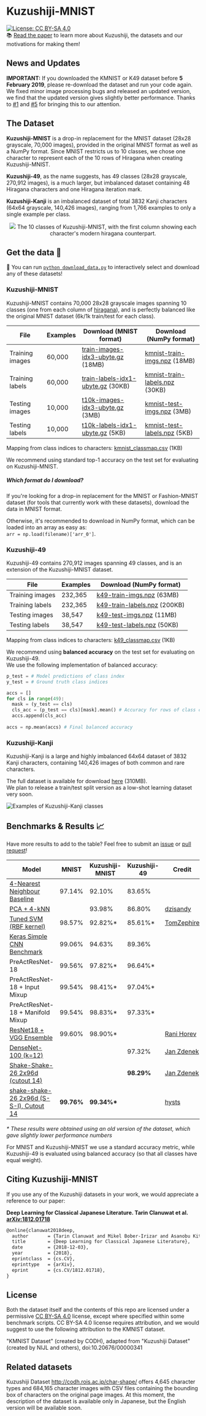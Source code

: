 # Kuzushiji-MNIST

[![License: CC BY-SA 4.0](https://img.shields.io/badge/License-CC%20BY--SA%204.0-blue.svg)](https://creativecommons.org/licenses/by-sa/4.0/)  
📚 [Read the paper](https://arxiv.org/abs/1812.01718) to learn more about Kuzushiji, the datasets and our motivations for making them!

## News and Updates
**IMPORTANT:** If you downloaded the KMNIST or K49 dataset before **5 February 2019**, please re-download the dataset and run your code again. We fixed minor image processing bugs and released an updated version, we find that the updated version gives slightly better performance. Thanks to [#1](https://github.com/rois-codh/kmnist/issues/1) and [#5](https://github.com/rois-codh/kmnist/issues/5) for bringing this to our attention.

## The Dataset

**Kuzushiji-MNIST** is a drop-in replacement for the MNIST dataset (28x28 grayscale, 70,000 images), provided in the original MNIST format as well as a NumPy format. Since MNIST restricts us to 10 classes, we chose one character to represent each of the 10 rows of Hiragana when creating Kuzushiji-MNIST.

**Kuzushiji-49**, as the name suggests, has 49 classes (28x28 grayscale, 270,912 images), is a much larger, but imbalanced dataset containing 48 Hiragana characters and one Hiragana iteration mark.

**Kuzushiji-Kanji** is an imbalanced dataset of total 3832 Kanji characters (64x64 grayscale, 140,426 images), ranging from 1,766 examples to only a single example per class.

<p align="center">
  <img src="images/kmnist_examples.png">
  The 10 classes of Kuzushiji-MNIST, with the first column showing each character's modern hiragana counterpart.
</p>

## Get the data 💾

🌟 You can run [`python download_data.py`](download_data.py) to interactively select and download any of these datasets!

### Kuzushiji-MNIST

Kuzushiji-MNIST contains 70,000 28x28 grayscale images spanning 10 classes (one from each column of [hiragana](https://upload.wikimedia.org/wikipedia/commons/thumb/2/28/Table_hiragana.svg/768px-Table_hiragana.svg.png)), and is perfectly balanced like the original MNIST dataset (6k/1k train/test for each class).

| File            | Examples | Download (MNIST format)    | Download (NumPy format)      |
|-----------------|--------------------|----------------------------|------------------------------|
| Training images | 60,000             | [train-images-idx3-ubyte.gz](http://codh.rois.ac.jp/kmnist/dataset/kmnist/train-images-idx3-ubyte.gz) (18MB) | [kmnist-train-imgs.npz](http://codh.rois.ac.jp/kmnist/dataset/kmnist/kmnist-train-imgs.npz) (18MB)   |
| Training labels | 60,000             | [train-labels-idx1-ubyte.gz](http://codh.rois.ac.jp/kmnist/dataset/kmnist/train-labels-idx1-ubyte.gz) (30KB) | [kmnist-train-labels.npz](http://codh.rois.ac.jp/kmnist/dataset/kmnist/kmnist-train-labels.npz) (30KB)  |
| Testing images  | 10,000             | [t10k-images-idx3-ubyte.gz](http://codh.rois.ac.jp/kmnist/dataset/kmnist/t10k-images-idx3-ubyte.gz) (3MB) | [kmnist-test-imgs.npz](http://codh.rois.ac.jp/kmnist/dataset/kmnist/kmnist-test-imgs.npz) (3MB)   |
| Testing labels  | 10,000             | [t10k-labels-idx1-ubyte.gz](http://codh.rois.ac.jp/kmnist/dataset/kmnist/t10k-labels-idx1-ubyte.gz) (5KB)  | [kmnist-test-labels.npz](http://codh.rois.ac.jp/kmnist/dataset/kmnist/kmnist-test-labels.npz) (5KB) |

Mapping from class indices to characters: [kmnist_classmap.csv](http://codh.rois.ac.jp/kmnist/dataset/kmnist/kmnist_classmap.csv) (1KB)

We recommend using standard top-1 accuracy on the test set for evaluating on Kuzushiji-MNIST.

##### Which format do I download?
If you're looking for a drop-in replacement for the MNIST or Fashion-MNIST dataset (for tools that currently work with these datasets), download the data in MNIST format.

Otherwise, it's recommended to download in NumPy format, which can be loaded into an array as easy as:  
`arr = np.load(filename)['arr_0']`.

### Kuzushiji-49

Kuzushiji-49 contains 270,912 images spanning 49 classes, and is an extension of the Kuzushiji-MNIST dataset.

| File            | Examples |  Download (NumPy format)      |
|-----------------|--------------------|----------------------------|
| Training images | 232,365            | [k49-train-imgs.npz](http://codh.rois.ac.jp/kmnist/dataset/k49/k49-train-imgs.npz) (63MB)   |
| Training labels | 232,365            | [k49-train-labels.npz](http://codh.rois.ac.jp/kmnist/dataset/k49/k49-train-labels.npz) (200KB)  |
| Testing images  | 38,547             | [k49-test-imgs.npz](http://codh.rois.ac.jp/kmnist/dataset/k49/k49-test-imgs.npz) (11MB)   |
| Testing labels  | 38,547             | [k49-test-labels.npz](http://codh.rois.ac.jp/kmnist/dataset/k49/k49-test-labels.npz) (50KB) |

Mapping from class indices to characters: [k49_classmap.csv](http://codh.rois.ac.jp/kmnist/dataset/k49/k49_classmap.csv) (1KB)

We recommend using **balanced accuracy** on the test set for evaluating on Kuzushiji-49.  
We use the following implementation of balanced accuracy:
```python
p_test = # Model predictions of class index
y_test = # Ground truth class indices

accs = []
for cls in range(49):
  mask = (y_test == cls)
  cls_acc = (p_test == cls)[mask].mean() # Accuracy for rows of class cls
  accs.append(cls_acc)
  
accs = np.mean(accs) # Final balanced accuracy
```

### Kuzushiji-Kanji

Kuzushiji-Kanji is a large and highly imbalanced 64x64 dataset of 3832 Kanji characters, containing 140,426 images of both common and rare characters.  

The full dataset is available for download [here](http://codh.rois.ac.jp/kmnist/dataset/kkanji/kkanji.tar) (310MB).  
We plan to release a train/test split version as a low-shot learning dataset very soon.

![Examples of Kuzushiji-Kanji classes](images/kkanji_examples.png)

## Benchmarks & Results 📈

Have more results to add to the table? Feel free to submit an [issue](https://github.com/rois-codh/kmnist/issues/new) or [pull request](https://github.com/rois-codh/kmnist/compare)!

|Model                            | MNIST | Kuzushiji-MNIST | Kuzushiji-49 | Credit
|---------------------------------|-------|--------|-----|---|
|[4-Nearest Neighbour Baseline](benchmarks/kuzushiji_mnist_knn.py)     |97.14% | 92.10% | 83.65% |
|[PCA + 4-kNN](https://github.com/rois-codh/kmnist/issues/10) | | 93.98% | 86.80% | [dzisandy](https://github.com/dzisandy)
|[Tuned SVM (RBF kernel)](https://github.com/rois-codh/kmnist/issues/3) | 98.57% | 92.82%\* |  85.61%\* | [TomZephire](https://github.com/TomZephire)
|[Keras Simple CNN Benchmark](benchmarks/kuzushiji_mnist_cnn.py)       |99.06% | 94.63% | 89.36% |
|PreActResNet-18                  |99.56% | 97.82%\* |96.64%\*|
|PreActResNet-18 + Input Mixup    |99.54% | 98.41%\* |97.04%\*|
|PreActResNet-18 + Manifold Mixup |99.54% | 98.83%\* | 97.33%\* |
|[ResNet18 + VGG Ensemble](https://github.com/ranihorev/Kuzushiji_MNIST) | 99.60% | 98.90%\* | | [Rani Horev](https://twitter.com/HorevRani)
|[DenseNet-100 (k=12)](https://github.com/kurapan/pytorch_image_classification) | | | 97.32% | [Jan Zdenek](https://github.com/kurapan)
|[Shake-Shake-26 2x96d (cutout 14)](https://github.com/kurapan/pytorch_image_classification) | | | **98.29%** | [Jan Zdenek](https://github.com/kurapan)
|[shake-shake-26 2x96d (S-S-I), Cutout 14](https://github.com/hysts/pytorch_image_classification#results-on-kuzushiji-mnist) | **99.76%** | **99.34%\*** | | [hysts](https://github.com/hysts)

_\* These results were obtained using an old version of the dataset, which gave slightly lower performance numbers_

For MNIST and Kuzushiji-MNIST we use a standard accuracy metric, while Kuzushiji-49 is evaluated using balanced accuracy (so that all classes have equal weight).

## Citing Kuzushiji-MNIST

If you use any of the Kuzushiji datasets in your work, we would appreciate a reference to our paper:

**Deep Learning for Classical Japanese Literature. Tarin Clanuwat et al. [arXiv:1812.01718](https://arxiv.org/abs/1812.01718)**

```latex
@online{clanuwat2018deep,
  author       = {Tarin Clanuwat and Mikel Bober-Irizar and Asanobu Kitamoto and Alex Lamb and Kazuaki Yamamoto and David Ha},
  title        = {Deep Learning for Classical Japanese Literature},
  date         = {2018-12-03},
  year         = {2018},
  eprintclass  = {cs.CV},
  eprinttype   = {arXiv},
  eprint       = {cs.CV/1812.01718},
}
```

## License

Both the dataset itself and the contents of this repo are licensed under a permissive  [CC BY-SA 4.0](https://creativecommons.org/licenses/by-sa/4.0/) license, except where specified within some benchmark scripts. CC BY-SA 4.0 license requires attribution, and we would suggest to use the following attribution to the KMNIST dataset.

"KMNIST Dataset" (created by CODH), adapted from "Kuzushiji Dataset" 
(created by NIJL and others), doi:10.20676/00000341

## Related datasets

Kuzushiji Dataset http://codh.rois.ac.jp/char-shape/ offers 4,645 character types and 684,165 character images with CSV files containing the bounding box of characters on the original page images. At this moment, the description of the dataset is available only in Japanese, but the English version will be available soon. 
